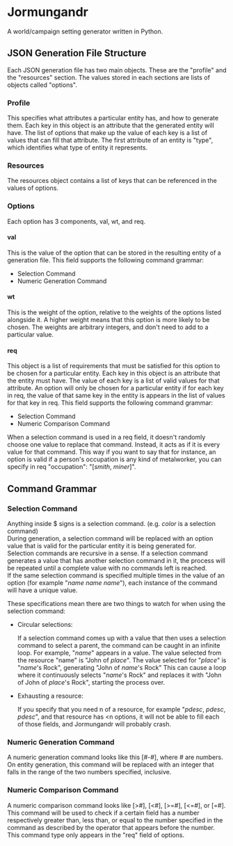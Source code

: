 Jormungandr
===========

A world/campaign setting generator written in Python.

## JSON Generation File Structure ##
Each JSON generation file has two main objects. These are the "profile" and the "resources" section.
The values stored in each sections are lists of objects called "options".

### Profile ###
This specifies what attributes a particular entity has, and how to generate them.
Each key in this object is an attribute that the generated entity will have.
The list of options that make up the value of each key is a list of values that can fill that attribute.
The first attribute of an entity is "type", which identifies what type of entity it represents.

### Resources ###
The resources object contains a list of keys that can be referenced in the values of options.

### Options ###
Each option has 3 components, val, wt, and req.

#### val ####
This is the value of the option that can be stored in the resulting entity of a generation file. 
This field supports the following command grammar: 
 - Selection Command
 - Numeric Generation Command

#### wt ####
This is the weight of the option, relative to the weights of the options listed alongside it. A higher weight means that this option is more likely to be chosen. The weights are arbitrary integers, and don't need to add to a particular value.

#### req ####
This object is a list of requirements that must be satisfied for this option to be chosen for a particular entity. 
Each key in this object is an attribute that the entity must have. The value of each key is a list of valid values for that attribute. An option will only be chosen for a particular entity if for each key in req, the value of that same key in the entity is appears in the list of values for that key in req.
This field supports the following command grammar:
 - Selection Command
 - Numeric Comparison Command
 
When a selection command is used in a req field, it doesn't randomly choose one value to replace that command. Instead, it acts as if it is every value for that command.
This way if you want to say that for instance, an option is valid if a person's occupation is any kind of metalworker, you can specify in req "occupation": "[$smith$, $miner$]".

## Command Grammar ##

### Selection Command ###
Anything inside $ signs is a selection command. (e.g. $color$ is a selection command)  
During generation, a selection command will be replaced with an option value that is valid for the particular entity it is being generated for.  
Selection commands are recursive in a sense. If a selection command generates a value that has another selection command in it, the process will be repeated until a complete value with no commands left is reached.  
If the same selection command is specified multiple times in the value of an option (for example "$name$ $name$ $name$"), each instance of the command will have a unique value.  

These specifications mean there are two things to watch for when using the selection command:
 - Circular selections:
 
    If a selection command comes up with a value that then uses a selection command to select a parent, the command can be caught in an infinite loop.
    For example, "$name$" appears in a value. The value selected from the resource "name" is "John of $place$". The value selected for "$place$" is "$name$'s Rock", generating "John of $name$'s Rock" This can cause a loop where it continuously selects "$name$'s Rock" and replaces it with "John of John of $place$'s Rock", starting the process over.
 - Exhausting a resource:
 
    If you specify that you need n of a resource, for example "$pdesc$, $pdesc$, $pdesc$", and that resource has <n options, it will not be able to fill each of those fields, and Jormungandr will probably crash.
        
### Numeric Generation Command ###
A numeric generation command looks like this [#-#], where # are numbers.
On entity generation, this command will be replaced with an integer that falls in the range of the two numbers specified, inclusive.

### Numeric Comparison Command ###
A numeric comparison command looks like [>#], [<#], [>=#], [<=#], or [=#].
This command will be used to check if a certain field has a number respectively greater than, less than, or equal to the number specified in the command as described by the operator that appears before the number.
This command type only appears in the "req" field of options.